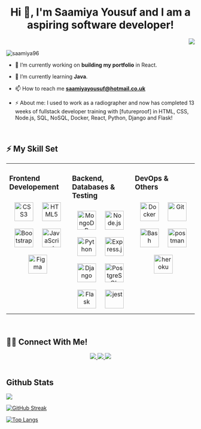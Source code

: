 <h1 align="center">Hi 👋, I'm Saamiya Yousuf and I am a aspiring software developer!</h1>

<img align="right"  src="https://user-images.githubusercontent.com/53329034/123502306-0fcdfc80-d669-11eb-87e4-d24cccfbbd00.gif" />

<br>

<p align="left"> <img src="https://komarev.com/ghpvc/?username=saamiya96&label=Profile%20views&color=0e75b6&style=flat" alt="saamiya96" /> </p>

- 🔭 I’m currently working on **building my portfolio** in React.

- 🌱 I’m currently learning **Java**.

- 📫 How to reach me **saamiyayousuf@hotmail.co.uk**

- ⚡ About me: I used to work as a radiographer and now has completed 13 weeks of fullstack developer training with [futureproof] in HTML, CSS, Node.js, SQL, NoSQL, Docker, React, Python, Django and Flask! 

<br>

## ⚡️ My Skill Set

<table><tr><td valign="top" width="33%">

### Frontend Developement
<div align="center">  
<img style="margin: 10px" src="https://profilinator.rishav.dev/skills-assets/css3-original-wordmark.svg" alt="CSS3" height="50" />  
<img style="margin: 10px" src="https://profilinator.rishav.dev/skills-assets/html5-original-wordmark.svg" alt="HTML5" height="50" /> 
<img style="margin: 10px" src="https://profilinator.rishav.dev/skills-assets/bootstrap-plain.svg" alt="Bootstrap" height="50" />  
<img style="margin: 10px" src="https://profilinator.rishav.dev/skills-assets/javascript-original.svg" alt="JavaScript" height="50" />  
<img style="margin: 10px" src="https://profilinator.rishav.dev/skills-assets/figma-icon.svg" alt="Figma" height="50" />  
</div>

</td><td valign="top" width="33%">

### Backend, Databases & Testing 
<div align="center">  
<img style="margin: 10px" src="https://profilinator.rishav.dev/skills-assets/mongodb-original-wordmark.svg" alt="MongoDB" height="50" />  
<img style="margin: 10px" src="https://profilinator.rishav.dev/skills-assets/nodejs-original-wordmark.svg" alt="Node.js" height="50" />  
<img style="margin: 10px" src="https://profilinator.rishav.dev/skills-assets/python-original.svg" alt="Python" height="50" />  
<img style="margin: 10px" src="https://profilinator.rishav.dev/skills-assets/express-original-wordmark.svg" alt="Express.js" height="50" />  
<img style="margin: 10px" src="https://profilinator.rishav.dev/skills-assets/django-original.svg" alt="Django" height="50" />  
<img style="margin: 10px" src="https://profilinator.rishav.dev/skills-assets/postgresql-original-wordmark.svg" alt="PostgreSQL" height="50" />  
<img style="margin: 10px" src="https://profilinator.rishav.dev/skills-assets/flask.png" alt="Flask" height="50" /> 
<img style="margin: 10px" src="https://www.vectorlogo.zone/logos/jestjsio/jestjsio-icon.svg" alt="jest" height="50"/>
</div>

</td><td valign="top" width="33%">

### DevOps & Others
<div align="center">  
<img style="margin: 10px" src="https://profilinator.rishav.dev/skills-assets/docker-original-wordmark.svg" alt="Docker" height="50" />   
<img style="margin: 10px" src="https://profilinator.rishav.dev/skills-assets/git-scm-icon.svg" alt="Git" height="50" />  
<img style="margin: 10px" src="https://profilinator.rishav.dev/skills-assets/gnu_bash-icon.svg" alt="Bash" height="50" />  
<img style="margin: 10px" src="https://www.vectorlogo.zone/logos/getpostman/getpostman-icon.svg" alt="postman" height="50"/>
<img style="margin: 10px" src="https://www.vectorlogo.zone/logos/heroku/heroku-icon.svg" alt="heroku"  height="50"/>
</div>

</td></tr></table>  

<br>

## 🤝🏻 Connect With Me!

<div align="center">
<a href="https://www.instagram.com/codewithsaami/" target="_blank">
  <img src="https://img.icons8.com/fluent/48/000000/instagram-new.png"/>
</a>  
<a href="https://www.linkedin.com/in/saamiya-yousuf/" target="_blank">
  <img src="https://img.icons8.com/color/48/000000/linkedin.png"/>
</a>
<a href="mailto:saamiyayousuf@hotmail.co.uk">
 <img src="https://img.icons8.com/color/48/000000/gmail.png"/>
</a>
</div>

<br>

## Github Stats  
<img src="https://github-readme-stats.vercel.app/api?username=Saamiya96&show_icons=true&count_private=true&hide_border=true" align="center" />
<br />

[![GitHub Streak](https://github-readme-streak-stats.herokuapp.com/?user=Saamiya96&theme=cobalt)](https://git.io/streak-stats)

[![Top Langs](https://github-readme-stats.vercel.app/api/top-langs/?username=Saamiya96&layout=compact)](https://github.com/anuraghazra/github-readme-stats)
